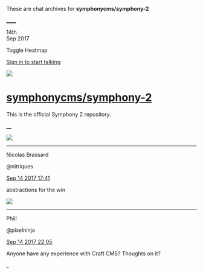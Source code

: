 These are chat archives for **symphonycms/symphony-2**

[__](/symphonycms/symphony-2/archives/2017/09/15)[__](/symphonycms/symphony-2/archives/2017/09/13)

14th  
Sep 2017

Toggle Heatmap

[Sign in to start talking](/login?action=login&button=archive-login)

![](https://avatars-02.gitter.im/group/iv/3/57542c45c43b8c601977197e?s=48)

#  [symphonycms/symphony-2](/symphonycms/symphony-2)

This is the official Symphony 2 repository.

[ __](/orgs/symphonycms/rooms "More symphonycms rooms")

![](https://avatars1.githubusercontent.com/u/771169?v=4&s=30)

____

Nicolas Brassard

@nitriques

[Sep 14 2017
17:41](https://gitter.im/symphonycms/symphony-2?at=59babf5abc4647297433f4c7)

abstractions for the win

![](https://avatars0.githubusercontent.com/u/274397?v=4&s=30)

____

Phill

@pixelninja

[Sep 14 2017
22:05](https://gitter.im/symphonycms/symphony-2?at=59bafd101081499f1f319a0b)

Anyone have any experience with Craft CMS? Thoughts on it?

_

